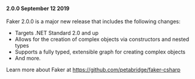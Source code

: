 #### 2.0.0 September 12 2019
Faker 2.0.0 is a major new release that includes the following changes:

- Targets .NET Standard 2.0 and up
- Allows for the creation of complex objects via constructors and nested types
- Supports a fully typed, extensible graph for creating complex objects
- And more.

Learn more about Faker at https://github.com/petabridge/faker-csharp